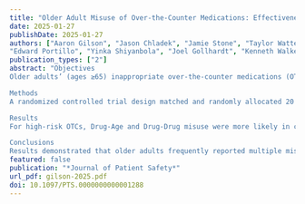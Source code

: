 ```yaml
---
title: "Older Adult Misuse of Over-the-Counter Medications: Effectiveness of a Novel Pharmacy-Based Intervention to Improve Patient Safety"
date: 2025-01-27
publishDate: 2025-01-27
authors: ["Aaron Gilson", "Jason Chladek", "Jamie Stone", "Taylor Watterson", "Elin Lehnbom", "Emily Hoffins", "Maria Berbakov", "Jukrin Moon", "Nora Jacobson", "Richard Holden", "Ronald Gangnon","Denise Walbrandt Pigarelli", "Lauren Welch",
"Edward Portillo", "Yinka Shiyanbola", "Joel Gollhardt", "Kenneth Walker", "Michelle Chui"]
publication_types: ["2"]
abstract: "Objectives 
Older adults’ (ages ≥65) inappropriate over-the-counter medications (OTC) use is prevalent, comprising Drug-Age, Drug-Drug, Drug-Disease, and Drug-Label types. Given that pharmacies sell many OTCs, structurally redesigning pharmacy aisles for improving patient safety (Senior Safe) was conceived to mitigate older adult OTC misuse, using Stop Signs and Behind-the-Counter Signs for high-risk OTCs. This study determined whether Senior Safe reduced high-risk OTCs misuse, while secondarily evaluating misuse changes for all OTCs.

Methods 
A randomized controlled trial design matched and randomly allocated 20 health system community pharmacies to control or intervention groups. All 288 study participants completed an OTC choice task in which they chose a hypothetical symptom scenario (pain, sleep, cough/cold/allergy), selected an OTC, and described how they would use it at symptom onset and if symptoms persisted or worsened. Reported OTC use was evaluated for each misuse type. Intervention and control sites were compared for each misuse type using multivariate modeling.

Results 
For high-risk OTCs, Drug-Age and Drug-Drug misuse were more likely in control sites (OR = 2.752, P = 0.004; OR = 6.199, P = 0.003, respectively), whereas Drug-Disease and Drug-Label misuse had too few occurrences in intervention sites for statistical comparisons. For all OTCs, only Drug-Age misuse was more likely for control sites (OR = 5.120, P = 0.001). Adults aged 85+ years had the greatest likelihood of all misuse types.

Conclusions 
Results demonstrated that older adults frequently reported multiple misuse types, highlighting safety concerns. Senior Safe reduced high-risk OTC misuse, especially for older adults younger than 85 years. Cumulatively, these findings provide insights into practice recommendations supported through regulatory guidance."
featured: false
publication: "*Journal of Patient Safety*"
url_pdf: gilson-2025.pdf
doi: 10.1097/PTS.0000000000001288
---
```


